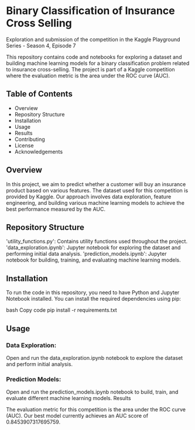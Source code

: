 # Binary Classification of Insurance Cross Selling
Exploration and submission of the competition in the Kaggle Playground Series - Season 4, Episode 7

This repository contains code and notebooks for exploring a dataset and building machine learning models for a binary classification problem related to insurance cross-selling. The project is part of a Kaggle competition where the evaluation metric is the area under the ROC curve (AUC).

## Table of Contents
 - Overview
 - Repository Structure
 - Installation
 - Usage
 - Results
 - Contributing
 - License
 - Acknowledgements


## Overview
In this project, we aim to predict whether a customer will buy an insurance product based on various features. The dataset used for this competition is provided by Kaggle. Our approach involves data exploration, feature engineering, and building various machine learning models to achieve the best performance measured by the AUC.

## Repository Structure
'utility_functions.py': Contains utility functions used throughout the project.
'data_exploration.ipynb': Jupyter notebook for exploring the dataset and performing initial data analysis.
'prediction_models.ipynb': Jupyter notebook for building, training, and evaluating machine learning models.

## Installation
To run the code in this repository, you need to have Python and Jupyter Notebook installed. You can install the required dependencies using pip:

bash
Copy code
pip install -r requirements.txt

## Usage

### Data Exploration:
Open and run the data_exploration.ipynb notebook to explore the dataset and perform initial analysis.

### Prediction Models:
Open and run the prediction_models.ipynb notebook to build, train, and evaluate different machine learning models.
Results

The evaluation metric for this competition is the area under the ROC curve (AUC). Our best model currently achieves an AUC score of 0.8453907317695759.
